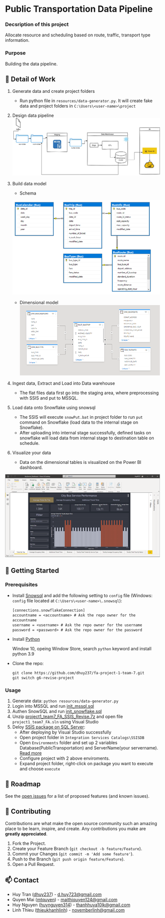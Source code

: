 # Public Transportation Data Pipeline

### Decsription of this project

Allocate resource and scheduling based on route, traffic, transport type information.

### Purpose

Building the data pipeline.

## :bus: Detail of Work
1. Generate data and create project folders
    - Run python file in `resources/data-generator.py`. It will create fake data and project folders in `C:\Users\<user-name>\project`
2. Design data pipeline 
    ![image](./docs/architectural-design-data-pipeline.jpg)
3. Build data model
    - Schema
    
    ![image](./docs/database_model_in_mssql.PNG)
    - Dimensional model
    ![image](./docs/dimensional_model.PNG)
4. Ingest data, Extract and Load into Data warehouse
    - The flat files data first go into the staging area, where preprocessing with SSIS and put to MSSQL.
5. Load data onto Snowflake using snowsql
    - The SSIS will execute `snowPut.bat` in project folder to run `put` command on Snowflake (load data to the internal stage on Snowflake).
    - After uploading into internal stage successfully, defined tasks on snowflake will load data from internal stage to destination table on schedule.
6. Visualize your data
    - Data on the dimensional tables is visualized on the Power BI dashboard.

![image](./docs/PowerBI_dashboard.PNG)

## :rocket: Getting Started
### Prerequisites
- Install [Snowsql](https://docs.snowflake.com/en/user-guide/snowsql.html) and add the following setting to `config` file (Windows: `config` file located at `C:\Users\<user-name>\.snowsql`): 
    ```
    [connections.snowflakeConnection]
    accountname = <accountname> # Ask the repo owner for the accountname
    username = <username> # Ask the repo owner for the username
    password = <password> # Ask the repo owner for the password
    ```
- Install [Python](https://www.python.org/)

    Window 10, opeing Window Store, search `python` keyword and install python 3.9 
- Clone the repo:
    ```
    git clone https://github.com/dhuy237/fa-project-1-team-7.git
    git switch g6-revise-project
    ```

### Usage
1. Generate data: `python resources/data-generator.py`
2. Login into MSSQL and run [init_mssql.sql](./src/mssql/init_mssql.sql)
3. Authen SnowSQL and run [init_snowflake.sql](./src/snowflake/init_snowfalke.sql)
4. Unzip [project1_team7_FA_SSIS_Revise.7z](./src/project1_team7_FA_SSIS_Revise.7z) and open file `project1_team7_FA.sln` using Visual Studio
5. Deloy [SSIS package on SQL Server](https://www.c-sharpcorner.com/article/deploy-ssis-package-to-sql-server/):
    - After deploying by Visual Studio successfully
    - Open project folder in `Integration Services Catalogs\SSISDB`
    - Open `Environments` folder and set up 2 variables Database(PublicTransportation) and ServerName(your servername). [Read more](https://www.mssqltips.com/sqlservertip/4810/setup-environment-variables-in-sql-server-integration-services/)
    - Configure project with 2 above enviroments.
    - Expand project folder, right-click on package you want to execute and choose `execute`
## :round_pushpin: Roadmap

See the [open issues](https://github.com/dhuy237/fa-project-1-team-7/issues) for a list of proposed features (and known issues).

## :hammer: Contributing

Contributions are what make the open source community such an amazing place to be learn, inspire, and create. Any contributions you make are **greatly appreciated**.

1. Fork the Project.
2. Create your Feature Branch (`git checkout -b feature/Feature`).
3. Commit your Changes (`git commit -m 'Add some feature'`).
4. Push to the Branch (`git push origin feature/Feature`).
5. Open a Pull Request.

## :mailbox: Contact
- Huy Tran ([dhuy237](https://github.com/dhuy237)) - d.huy723@gmail.com
- Quyen Mai ([mtquyen](https://github.com/mtquyen)) - maithiquyen124@gmail.com
- Huy Nguyen ([huynguyen314](https://github.com/huynguyen314)) - thanhhuya10lk@gmail.com
- Linh Thieu ([thieukhanhlinh](https://github.com/thieukhanhlinh)) - novemberlinh@gmail.com
